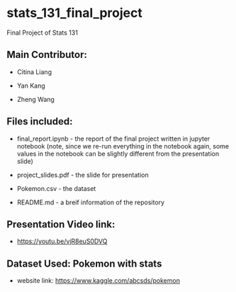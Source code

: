 # stats_131_final_project
Final Project of Stats 131

## Main Contributor:
* Citina Liang

* Yan Kang

* Zheng Wang

## Files included:

* final_report.ipynb - the report of the final project written in jupyter notebook (note, since we re-run everything in the notebook again, some values in the notebook can be slightly different from the presentation slide)

* project_slides.pdf - the slide for presentation

* Pokemon.csv - the dataset

* README.md - a breif information of the repository





## Presentation Video link:

* https://youtu.be/vjR8euS0DVQ

## Dataset Used: Pokemon with stats

* website link: https://www.kaggle.com/abcsds/pokemon




